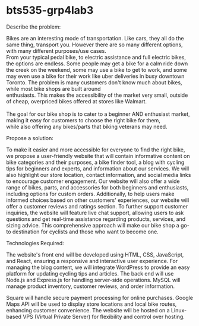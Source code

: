# bts535-grp4lab3

Describe the problem:

Bikes are an interesting mode of transportation. Like cars, they all do the same thing, transport you. However there are so many different options, with many different purposes/use cases.<br />
From your typical pedal bike, to electric assistance and full electric bikes, the options are endless. Some people may get a bike for a calm ride down the creek on the weekend, some may use a bike to get to work, and some may even use a bike for their work like uber deliveries in busy downtown Toronto. The problem is many customers don't know much about bikes, while most bike shops are built around  
enthusiasts. This makes the accessibility of the market very small, outside of cheap, overpriced bikes offered at stores like Walmart. <br />  
The goal for our bike shop is to cater to a beginner AND enthusiast market, making it easy for customers to choose the right bike for them,  
while also offering any bikes/parts that biking veterans may need.  

Propose a solution:

To make it easier and more accessible for everyone to find the right bike, we propose a user-friendly website that will contain informative content on bike categories and their purposes, a bike finder tool, a blog with cycling tips for beginners and experts, and information about our services.
We will also highlight our store location, contact information, and social media links to encourage customer engagement.
Our website will also offer a wide range of bikes, parts, and accessories for both beginners and enthusiasts, including options for custom orders.
Additionally, to help users make informed choices based on other customers' experiences, our website will offer a customer reviews and ratings section.
To further support customer inquiries, the website will feature live chat support, allowing users to ask questions and get real-time assistance regarding products, services, and sizing advice.
This comprehensive approach will make our bike shop a go-to destination for cyclists and those who want to become one.


Technologies Required:

The website's front end will be developed using HTML, CSS, JavaScript, and React, ensuring a responsive and interactive user experience. 
For managing the blog content, we will integrate WordPress to provide an easy platform for updating cycling tips and articles.
The back end will use Node.js and Express.js for handling server-side operations. MySQL will manage product inventory, customer reviews, and order information.

Square will handle secure payment processing for online purchases. Google Maps API will be used to display store locations and local bike routes, enhancing customer convenience. The website will be hosted on a Linux-based VPS (Virtual Private Server) for flexibility and control over hosting.
